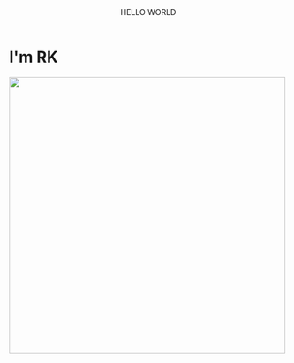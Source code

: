 <!Doctype html>
<html>
<head>
  <meta charset="utf-8">
  <title>Пример</title>
  </head>
  <body>
  <header>
    HELLO WORLD
    </header>
    <h1>I'm RK</h1>
    <p><img src="Downloads/raven.jpg"
            width="500" height="500"</p>
  </body>
  </html>
